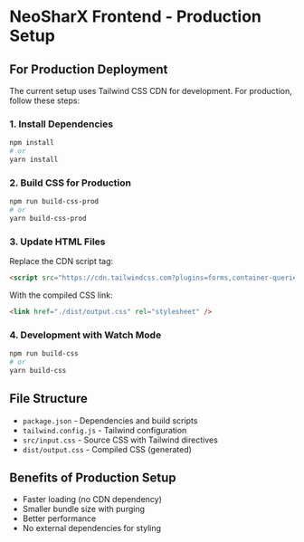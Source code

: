 # NeoSharX Frontend - Production Setup

## For Production Deployment

The current setup uses Tailwind CSS CDN for development. For production, follow these steps:

### 1. Install Dependencies

```bash
npm install
# or
yarn install
```

### 2. Build CSS for Production

```bash
npm run build-css-prod
# or
yarn build-css-prod
```

### 3. Update HTML Files

Replace the CDN script tag:

```html
<script src="https://cdn.tailwindcss.com?plugins=forms,container-queries"></script>
```

With the compiled CSS link:

```html
<link href="./dist/output.css" rel="stylesheet" />
```

### 4. Development with Watch Mode

```bash
npm run build-css
# or
yarn build-css
```

## File Structure

- `package.json` - Dependencies and build scripts
- `tailwind.config.js` - Tailwind configuration
- `src/input.css` - Source CSS with Tailwind directives
- `dist/output.css` - Compiled CSS (generated)

## Benefits of Production Setup

- Faster loading (no CDN dependency)
- Smaller bundle size with purging
- Better performance
- No external dependencies for styling
